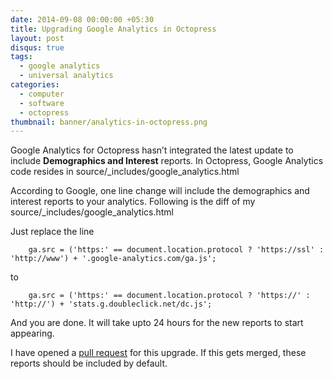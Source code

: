 ```yaml
---
date: 2014-09-08 00:00:00 +05:30
title: Upgrading Google Analytics in Octopress
layout: post
disqus: true
tags:
  - google analytics
  - universal analytics
categories:
  - computer
  - software
  - octopress
thumbnail: banner/analytics-in-octopress.png
---
```


Google Analytics for Octopress hasn’t integrated the latest update to include **Demographics and Interest** reports. In Octopress, Google Analytics code resides in source/_includes/google_analytics.html

<!--more-->

According to Google, one line change will include the demographics and interest reports to your analytics. Following is the diff of my source/_includes/google_analytics.html

Just replace the line

```
    ga.src = ('https:' == document.location.protocol ? 'https://ssl' : 'http://www') + '.google-analytics.com/ga.js';
```

to

```
    ga.src = ('https:' == document.location.protocol ? 'https://' : 'http://') + 'stats.g.doubleclick.net/dc.js';
```

And you are done. It will take upto 24 hours for the new reports to start appearing.

I have opened a [pull request](https://github.com/imathis/octopress/pull/1647) for this upgrade. If this gets merged, these reports should be included by default.
